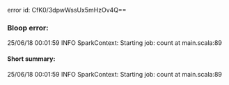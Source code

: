 error id: CfK0/3dpwWssUx5mHzOv4Q==
### Bloop error:

25/06/18 00:01:59 INFO SparkContext: Starting job: count at main.scala:89
#### Short summary: 

25/06/18 00:01:59 INFO SparkContext: Starting job: count at main.scala:89